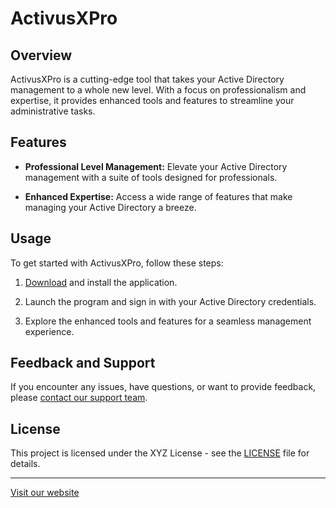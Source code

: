 # ActivusXPro

## Overview

ActivusXPro is a cutting-edge tool that takes your Active Directory management to a whole new level. With a focus on professionalism and expertise, it provides enhanced tools and features to streamline your administrative tasks.

## Features

- **Professional Level Management:** Elevate your Active Directory management with a suite of tools designed for professionals.

- **Enhanced Expertise:** Access a wide range of features that make managing your Active Directory a breeze.

## Usage

To get started with ActivusXPro, follow these steps:

1. [Download](https://activusxpro.com/download) and install the application.

2. Launch the program and sign in with your Active Directory credentials.

3. Explore the enhanced tools and features for a seamless management experience.

## Feedback and Support

If you encounter any issues, have questions, or want to provide feedback, please [contact our support team](https://activusxpro.com/support).

## License

This project is licensed under the XYZ License - see the [LICENSE](LICENSE) file for details.

---

[Visit our website](https://activusxpro.com)
